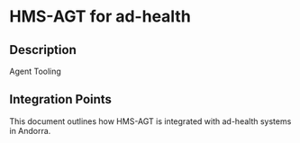 # HMS-AGT for ad-health

## Description

Agent Tooling

## Integration Points

This document outlines how HMS-AGT is integrated with ad-health systems in Andorra.
